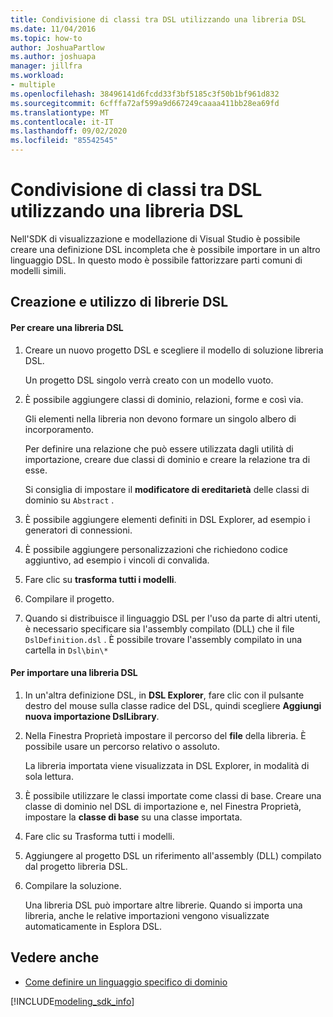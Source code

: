 ```yaml
---
title: Condivisione di classi tra DSL utilizzando una libreria DSL
ms.date: 11/04/2016
ms.topic: how-to
author: JoshuaPartlow
ms.author: joshuapa
manager: jillfra
ms.workload:
- multiple
ms.openlocfilehash: 38496141d6fcdd33f3bf5185c3f50b1bf961d832
ms.sourcegitcommit: 6cfffa72af599a9d667249caaaa411bb28ea69fd
ms.translationtype: MT
ms.contentlocale: it-IT
ms.lasthandoff: 09/02/2020
ms.locfileid: "85542545"
---
```

# <a name="sharing-classes-between-dsls-by-using-a-dsl-library"></a>Condivisione di classi tra DSL utilizzando una libreria DSL
Nell'SDK di visualizzazione e modellazione di Visual Studio è possibile creare una definizione DSL incompleta che è possibile importare in un altro linguaggio DSL. In questo modo è possibile fattorizzare parti comuni di modelli simili.

## <a name="creating-and-using-dsl-libraries"></a>Creazione e utilizzo di librerie DSL

#### <a name="to-create-a-dsl-library"></a>Per creare una libreria DSL

1. Creare un nuovo progetto DSL e scegliere il modello di soluzione libreria DSL.

     Un progetto DSL singolo verrà creato con un modello vuoto.

2. È possibile aggiungere classi di dominio, relazioni, forme e così via.

     Gli elementi nella libreria non devono formare un singolo albero di incorporamento.

     Per definire una relazione che può essere utilizzata dagli utilità di importazione, creare due classi di dominio e creare la relazione tra di esse.

     Si consiglia di impostare il **modificatore di ereditarietà** delle classi di dominio su `Abstract` .

3. È possibile aggiungere elementi definiti in DSL Explorer, ad esempio i generatori di connessioni.

4. È possibile aggiungere personalizzazioni che richiedono codice aggiuntivo, ad esempio i vincoli di convalida.

5. Fare clic su **trasforma tutti i modelli**.

6. Compilare il progetto.

7. Quando si distribuisce il linguaggio DSL per l'uso da parte di altri utenti, è necessario specificare sia l'assembly compilato (DLL) che il file `DslDefinition.dsl` . È possibile trovare l'assembly compilato in una cartella in `Dsl\bin\*`

#### <a name="to-import-a-dsl-library"></a>Per importare una libreria DSL

1. In un'altra definizione DSL, in **DSL Explorer**, fare clic con il pulsante destro del mouse sulla classe radice del DSL, quindi scegliere **Aggiungi nuova importazione DslLibrary**.

2. Nella Finestra Proprietà impostare il percorso del **file** della libreria. È possibile usare un percorso relativo o assoluto.

    La libreria importata viene visualizzata in DSL Explorer, in modalità di sola lettura.

3. È possibile utilizzare le classi importate come classi di base. Creare una classe di dominio nel DSL di importazione e, nel Finestra Proprietà, impostare la **classe di base** su una classe importata.

4. Fare clic su Trasforma tutti i modelli.

5. Aggiungere al progetto DSL un riferimento all'assembly (DLL) compilato dal progetto libreria DSL.

6. Compilare la soluzione.

   Una libreria DSL può importare altre librerie. Quando si importa una libreria, anche le relative importazioni vengono visualizzate automaticamente in Esplora DSL.

## <a name="see-also"></a>Vedere anche

- [Come definire un linguaggio specifico di dominio](../modeling/how-to-define-a-domain-specific-language.md)

[!INCLUDE[modeling_sdk_info](includes/modeling_sdk_info.md)]
